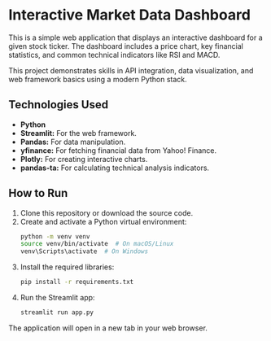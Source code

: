 # Interactive Market Data Dashboard

This is a simple web application that displays an interactive dashboard for a given stock ticker. The dashboard includes a price chart, key financial statistics, and common technical indicators like RSI and MACD.

This project demonstrates skills in API integration, data visualization, and web framework basics using a modern Python stack.

## Technologies Used
- **Python**
- **Streamlit:** For the web framework.
- **Pandas:** For data manipulation.
- **yfinance:** For fetching financial data from Yahoo! Finance.
- **Plotly:** For creating interactive charts.
- **pandas-ta:** For calculating technical analysis indicators.

## How to Run
1. Clone this repository or download the source code.
2. Create and activate a Python virtual environment:
   ```bash
   python -m venv venv
   source venv/bin/activate  # On macOS/Linux
   venv\Scripts\activate  # On Windows
   ```
3. Install the required libraries:
   ```bash
   pip install -r requirements.txt
   ```
4. Run the Streamlit app:
   ```bash
   streamlit run app.py
   ```
The application will open in a new tab in your web browser.

